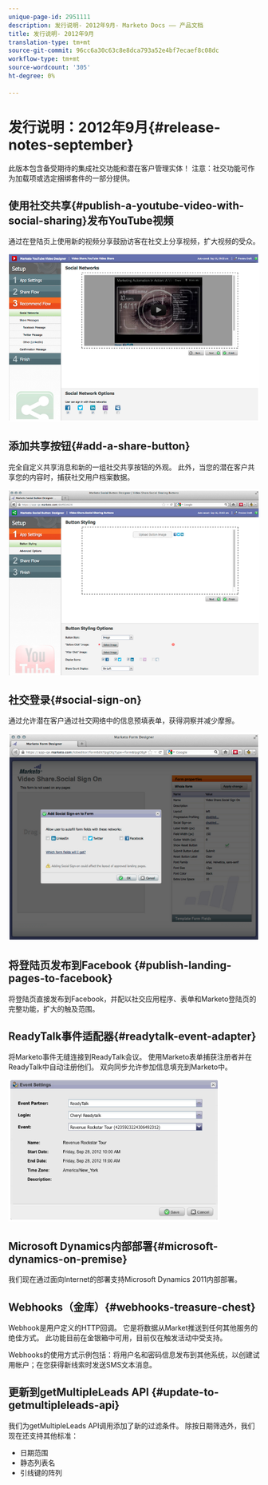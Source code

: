 ```yaml
---
unique-page-id: 2951111
description: 发行说明- 2012年9月- Marketo Docs —— 产品文档
title: 发行说明- 2012年9月
translation-type: tm+mt
source-git-commit: 96cc6a30c63c8e8dca793a52e4bf7ecaef8c08dc
workflow-type: tm+mt
source-wordcount: '305'
ht-degree: 0%

---
```



# 发行说明：2012年9月{#release-notes-september}

此版本包含备受期待的集成社交功能和潜在客户管理实体！ 注意：社交功能可作为加载项或选定捆绑套件的一部分提供。

## 使用社交共享{#publish-a-youtube-video-with-social-sharing}发布YouTube视频

通过在登陆页上使用新的视频分享鼓励访客在社交上分享视频，扩大视频的受众。

![](assets/image2014-9-23-10-3a39-3a21.png)

## 添加共享按钮{#add-a-share-button}

完全自定义共享消息和新的一组社交共享按钮的外观。 此外，当您的潜在客户共享您的内容时，捕获社交用户档案数据。

![](assets/image2014-9-23-10-3a39-3a46.png)

## 社交登录{#social-sign-on}

通过允许潜在客户通过社交网络中的信息预填表单，获得洞察并减少摩擦。

![](assets/image2014-9-23-10-3a40-3a2.png)

## 将登陆页发布到Facebook {#publish-landing-pages-to-facebook}

将登陆页直接发布到Facebook，并配以社交应用程序、表单和Marketo登陆页的完整功能，扩大的触及范围。

## ReadyTalk事件适配器{#readytalk-event-adapter}

将Marketo事件无缝连接到ReadyTalk会议。 使用Marketo表单捕获注册者并在ReadyTalk中自动注册他们。 双向同步允许参加信息填充到Marketo中。

![](assets/image2014-9-23-10-3a40-3a16.png)

## Microsoft Dynamics内部部署{#microsoft-dynamics-on-premise}

我们现在通过面向Internet的部署支持Microsoft Dynamics 2011内部部署。

## Webhooks（金库）{#webhooks-treasure-chest}

Webhook是用户定义的HTTP回调。 它是将数据从Market推送到任何其他服务的绝佳方式。 此功能目前在金银箱中可用，目前仅在触发活动中受支持。

Webhooks的使用方式示例包括：将用户名和密码信息发布到其他系统，以创建试用帐户；在您获得新线索时发送SMS文本消息。

## 更新到getMultipleLeads API {#update-to-getmultipleleads-api}

我们为getMultipleLeads API调用添加了新的过滤条件。 除按日期筛选外，我们现在还支持其他标准：

* 日期范围
* 静态列表名
* 引线键的阵列

